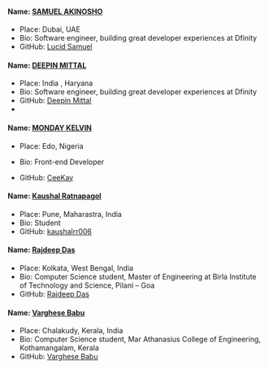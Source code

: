 #### Name: [SAMUEL AKINOSHO](https://github.com/lucidsamuel)
 - Place: Dubai, UAE
 - Bio: Software engineer, building great developer experiences at Dfinity 
 - GitHub: [Lucid Samuel](https://github.com/lucidsamuel)

#### Name: [DEEPIN MITTAL](https://github.com/deepin1506)
 - Place: India , Haryana
 - Bio: Software engineer, building great developer experiences at Dfinity 
 - GitHub: [Deepin Mittal](https://github.com/deepin1506)
 -

#### Name: [MONDAY KELVIN](https://github.com/CeeKayTech)

- Place: Edo, Nigeria

- Bio: Front-end Developer

- GitHub: [CeeKay](https://github.com/CeeKayTech)

#### Name: [Kaushal Ratnapagol](https://github.com/Kaushalrr006)
- Place:  Pune, Maharastra, India
- Bio: Student
- GitHub: [kaushalrr006](https://github.com/Kaushalrr006)

#### Name: [Rajdeep Das](https://github.com/rajdeepdas2000)
- Place: Kolkata, West Bengal, India
- Bio: Computer Science student, Master of Engineering at Birla Institute of Technology and Science, Pilani – Goa
- GitHub: [Rajdeep Das](https://github.com/rajdeepdas2000)

#### Name: [Varghese Babu](https://github.com/varghese-babu)
- Place: Chalakudy, Kerala, India
- Bio: Computer Science student, Mar Athanasius College of Engineering, Kothamangalam, Kerala
- GitHub: [Varghese Babu](https://github.com/varghese-babu)
